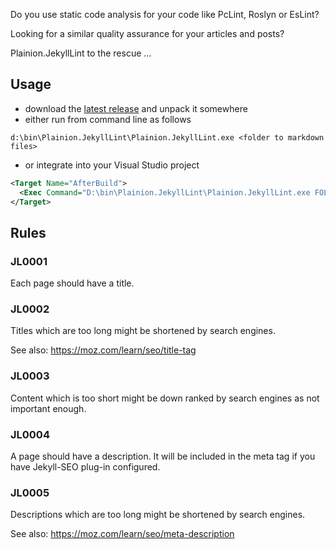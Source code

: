 
Do you use static code analysis for your code like PcLint, Roslyn or EsLint?

Looking for a similar quality assurance for your articles and posts?

Plainion.JekyllLint to the rescue ...

## Usage

- download the [latest release](https://github.com/plainionist/Plainion.JekyllLint/releases) and unpack it somewhere
- either run from command line as follows

```
d:\bin\Plainion.JekyllLint\Plainion.JekyllLint.exe <folder to markdown files>
```

- or integrate into your Visual Studio project

```xml
<Target Name="AfterBuild">  
  <Exec Command="D:\bin\Plainion.JekyllLint\Plainion.JekyllLint.exe FOLDER_TO_MARKDOWN_FILES" />
</Target>  
```

## Rules

### JL0001

Each page should have a title.

### JL0002

Titles which are too long might be shortened by search engines. 

See also: https://moz.com/learn/seo/title-tag

### JL0003

Content which is too short might be down ranked by search engines as not important enough.

### JL0004

A page should have a description. It will be included in the meta tag if you have Jekyll-SEO plug-in configured.

### JL0005

Descriptions which are too long might be shortened by search engines. 

See also: https://moz.com/learn/seo/meta-description
